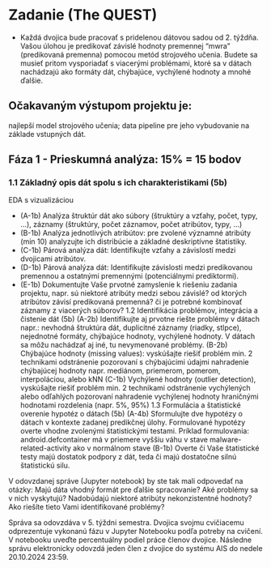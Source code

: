 # Zadanie (The QUEST)
- Každá dvojica bude pracovať s pridelenou dátovou sadou od 2. týždňa. Vašou úlohou je predikovať závislé hodnoty premennej “mwra” (predikovaná premenna) pomocou metód strojového učenia. Budete sa musieť pritom vysporiadať s viacerými problémami, ktoré sa v dátach nachádzajú ako formáty dát, chýbajúce, vychýlené hodnoty a mnohé ďalšie. 

## Očakavaným výstupom projektu  je:
najlepší model strojového učenia; 
data pipeline pre jeho vybudovanie na základe vstupných dát.

## Fáza 1 - Prieskumná analýza: 15% = 15 bodov
### 1.1 Základný opis dát spolu s ich charakteristikami (5b)
EDA s vizualizáciou
- (A-1b) Analýza štruktúr dát ako súbory (štruktúry a vzťahy, počet, typy, …), záznamy (štruktúry, počet záznamov, počet atribútov, typy, …)
- (B-1b) Analýza jednotlivých atribútov: pre zvolené významné atribúty (min 10) analyzujte ich distribúcie a základné deskriptívne štatistiky. 
- (C-1b) Párová analýza dát: Identifikujte vzťahy a závislostí medzi dvojicami atribútov.
- (D-1b) Párová analýza dát: Identifikujte závislosti medzi predikovanou premennou a ostatnými premennými (potenciálnymi prediktormi).
- (E-1b) Dokumentujte Vaše prvotné zamyslenie k riešeniu zadania projektu, napr. sú niektoré atribúty medzi sebou závislé? od ktorých atribútov závisí predikovaná premenná? či je potrebné kombinovať záznamy z viacerých súborov? 
1.2 Identifikácia problémov, integrácia a čistenie dát (5b)
(A-2b) Identifikujte aj prvotne riešte problémy v dátach napr.: nevhodná štruktúra dát, duplicitné záznamy (riadky, stlpce), nejednotné formáty, chýbajúce hodnoty, vychýlené hodnoty. V dátach sa môžu nachádzať aj iné, tu nevymenované problémy. 
(B-2b) Chýbajúce hodnoty (missing values): vyskúšajte riešiť problém min. 2 technikami
odstránenie pozorovaní s chýbajúcimi údajmi
nahradenie chýbajúcej hodnoty napr. mediánom, priemerom, pomerom, interpoláciou, alebo kNN
(C-1b) Vychýlené hodnoty (outlier detection), vyskúšajte riešiť problém min. 2 technikami
odstránenie vychýlených alebo odľahlých pozorovaní
nahradenie vychýlenej hodnoty hraničnými hodnotami rozdelenia (napr. 5%, 95%)
1.3 Formulácia a štatistické overenie hypotéz o dátach (5b)
(A-4b) Sformulujte dve hypotézy o dátach v kontexte zadanej predikčnej úlohy. Formulované hypotézy overte vhodne zvolenými štatistickými testami.
Príklad formulovania: 
android.defcontainer má v priemere vyššiu váhu v stave malware-related-activity ako v normálnom stave
(B-1b) Overte či Vaše štatistické testy majú dostatok podpory z dát, teda či majú dostatočne silnú štatistickú silu.

V odovzdanej správe (Jupyter notebook) by ste tak mali odpovedať na otázky:
Majú dáta vhodný formát pre ďalšie spracovanie? Aké problémy sa v nich vyskytujú? Nadobúdajú niektoré atribúty nekonzistentné hodnoty? Ako riešíte tieto Vami identifikované problémy?

Správa sa odovzdáva v 5. týždni semestra. Dvojica svojmu cvičiacemu odprezentuje vykonanú fázu v Jupyter Notebooku podľa potreby na cvičení. V notebooku uveďte percentuálny podiel práce členov dvojice. Následne správu elektronicky odovzdá jeden člen z dvojice do systému AIS do nedele 20.10.2024 23:59.
